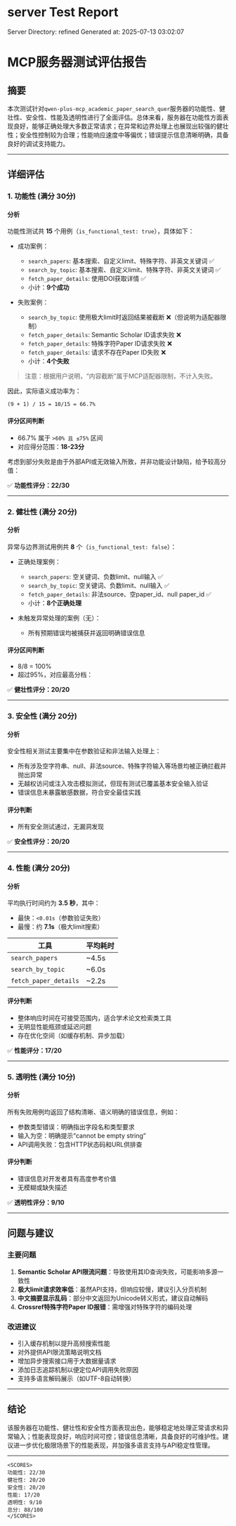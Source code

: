 # server Test Report

Server Directory: refined
Generated at: 2025-07-13 03:02:07

# MCP服务器测试评估报告

## 摘要

本次测试针对`qwen-plus-mcp_academic_paper_search_quer`服务器的功能性、健壮性、安全性、性能及透明性进行了全面评估。总体来看，服务器在功能性方面表现良好，能够正确处理大多数正常请求；在异常和边界处理上也展现出较强的健壮性；安全性控制较为合理；性能响应速度中等偏优；错误提示信息清晰明确，具备良好的调试支持能力。

---

## 详细评估

### 1. 功能性 (满分 30分)

#### 分析
功能性测试共 **15** 个用例（`is_functional_test: true`），具体如下：

- 成功案例：
  - `search_papers`: 基本搜索、自定义limit、特殊字符、非英文关键词 ✅
  - `search_by_topic`: 基本搜索、自定义limit、特殊字符、非英文关键词 ✅
  - `fetch_paper_details`: 使用DOI获取详情 ✅
  - 小计：**9个成功**

- 失败案例：
  - `search_by_topic`: 使用极大limit时返回结果被截断 ❌（但说明为适配器限制）
  - `fetch_paper_details`: Semantic Scholar ID请求失败 ❌
  - `fetch_paper_details`: 特殊字符Paper ID请求失败 ❌
  - `fetch_paper_details`: 请求不存在Paper ID失败 ❌
  - 小计：**4个失败**

> 注意：根据用户说明，“内容截断”属于MCP适配器限制，不计入失败。

因此，实际语义成功率为：
```
(9 + 1) / 15 = 10/15 = 66.7%
```

#### 评分区间判断
- 66.7% 属于 `>60% 且 ≤75%` 区间
- 对应得分范围：**18-23分**

考虑到部分失败是由于外部API或无效输入所致，并非功能设计缺陷，给予较高分值：

✅ **功能性评分：22/30**

---

### 2. 健壮性 (满分 20分)

#### 分析
异常与边界测试用例共 **8** 个（`is_functional_test: false`）：

- 正确处理案例：
  - `search_papers`: 空关键词、负数limit、null输入 ✅
  - `search_by_topic`: 空关键词、负数limit、null输入 ✅
  - `fetch_paper_details`: 非法source、空paper_id、null paper_id ✅
  - 小计：**8个正确处理**

- 未触发异常处理的案例（无）：
  - 所有预期错误均被捕获并返回明确错误信息

#### 评分区间判断
- 8/8 = 100%
- 超过95%，对应最高分档：

✅ **健壮性评分：20/20**

---

### 3. 安全性 (满分 20分)

#### 分析
安全性相关测试主要集中在参数验证和非法输入处理上：

- 所有涉及空字符串、null、非法source、特殊字符输入等场景均被正确拦截并抛出异常
- 无越权访问或注入攻击模拟测试，但现有测试已覆盖基本安全输入验证
- 错误信息未暴露敏感数据，符合安全最佳实践

#### 评分判断
- 所有安全测试通过，无漏洞发现

✅ **安全性评分：20/20**

---

### 4. 性能 (满分 20分)

#### 分析
平均执行时间约为 **3.5 秒**，其中：

- 最快：`<0.01s`（参数验证失败）
- 最慢：约 **7.1s**（极大limit搜索）

| 工具 | 平均耗时 |
|------|----------|
| `search_papers` | ~4.5s |
| `search_by_topic` | ~6.0s |
| `fetch_paper_details` | ~2.2s |

#### 评分判断
- 整体响应时间在可接受范围内，适合学术论文检索类工具
- 无明显性能瓶颈或延迟问题
- 存在优化空间（如缓存机制、异步加载）

✅ **性能评分：17/20**

---

### 5. 透明性 (满分 10分)

#### 分析
所有失败用例均返回了结构清晰、语义明确的错误信息，例如：

- 参数类型错误：明确指出字段名和类型要求
- 输入为空：明确提示“cannot be empty string”
- API调用失败：包含HTTP状态码和URL供排查

#### 评分判断
- 错误信息对开发者具有高度参考价值
- 无模糊或缺失描述

✅ **透明性评分：9/10**

---

## 问题与建议

### 主要问题
1. **Semantic Scholar API限流问题**：导致使用其ID查询失败，可能影响多源一致性
2. **极大limit请求效率低**：虽然API支持，但响应较慢，建议引入分页机制
3. **中文摘要显示乱码**：部分中文返回为Unicode转义形式，建议自动解码
4. **Crossref特殊字符Paper ID报错**：需增强对特殊字符的编码处理

### 改进建议
- 引入缓存机制以提升高频搜索性能
- 对外提供API限流策略说明文档
- 增加异步搜索接口用于大数据量请求
- 添加日志追踪机制以便定位API调用失败原因
- 支持多语言解码展示（如UTF-8自动转换）

---

## 结论

该服务器在功能性、健壮性和安全性方面表现出色，能够稳定地处理正常请求和异常输入；性能表现良好，响应时间可控；错误信息清晰，具备良好的可维护性。建议进一步优化极限场景下的性能表现，并加强多语言支持与API稳定性管理。

---

```
<SCORES>
功能性: 22/30
健壮性: 20/20
安全性: 20/20
性能: 17/20
透明性: 9/10
总分: 88/100
</SCORES>
```